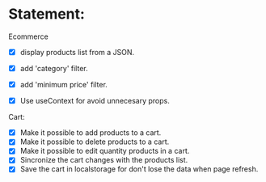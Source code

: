 # Statement:

Ecommerce

- [x] display products list from a JSON.
- [x] add 'category' filter.
- [x] add 'minimum price' filter.

- [x] Use useContext for avoid unnecesary props.

Cart:
- [x] Make it possible to add products to a cart.
- [x] Make it possible to delete products to a cart.
- [x] Make it possible to edit quantity products in a cart.
- [x] Sincronize the cart changes with the products list.
- [x] Save the cart in localstorage for don't lose the data when page refresh.
